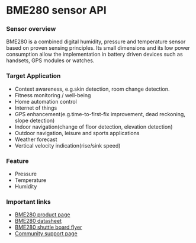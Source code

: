 # BME280 sensor API

### Sensor overview

BME280 is a combined digital humidity, pressure and temperature sensor based on proven sensing principles.
Its small dimensions and its low power consumption allow the implementation in battery driven devices such as
handsets, GPS modules or watches.

### Target Application
- Context awareness, e.g.skin detection, room change detection.
- Fitness monitoring / well-being
- Home automation control
- Internet of things
- GPS enhancement(e.g.time-to-first-fix improvement, dead reckoning, slope detection)
- Indoor navigation(change of floor detection, elevation detection)
- Outdoor navigation, leisure and sports applications
- Weather forecast
- Vertical velocity indication(rise/sink speed)

### Feature
- Pressure
- Temperature
- Humidity

### Important links

- [BME280 product page](https://www.bosch-sensortec.com/products/environmental-sensors/humidity-sensors-bme280/)
- [BME280 datasheet](https://www.bosch-sensortec.com/media/boschsensortec/downloads/datasheets/bst-bme280-ds002.pdf)
- [BME280 shuttle board flyer](https://www.bosch-sensortec.com/media/boschsensortec/downloads/shuttle_board_flyer/application_board_3_1/bst-bme280-sf000.pdf)
- [Community support page](https://community.bosch-sensortec.com)